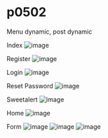 # p0502
Menu dynamic, post dynamic

 Index
 ![image](https://github.com/omeansteam/p0502/assets/47584746/1de355c8-235a-4a48-8798-2cb6d40c825e)

Register
![image](https://github.com/omeansteam/p0502/assets/47584746/212e3b10-653d-45ea-bec6-633bd2337f53)

Login
![image](https://github.com/omeansteam/p0502/assets/47584746/39d6c213-bcc0-40e5-848d-df053fffe69f)

Reset Password
![image](https://github.com/omeansteam/p0502/assets/47584746/42ab1d1c-4738-4b0c-8889-f62242a1af32)

Sweetalert
![image](https://github.com/omeansteam/p0502/assets/47584746/052008e9-0da2-4476-81eb-5894cdba488b)

Home
![image](https://github.com/omeansteam/p0502/assets/47584746/d1f76e8a-211a-4161-890e-0924d4d14c24)

Form
![image](https://github.com/omeansteam/p0502/assets/47584746/6cf6b679-91a1-446a-8b9e-5ce901e21a70)
![image](https://github.com/omeansteam/p0502/assets/47584746/2dbab655-6553-42cd-a895-e4bdec9f1eb4)
![image](https://github.com/omeansteam/p0502/assets/47584746/a84146a4-cb34-48db-a6cd-cf1a1b1a09ee)
